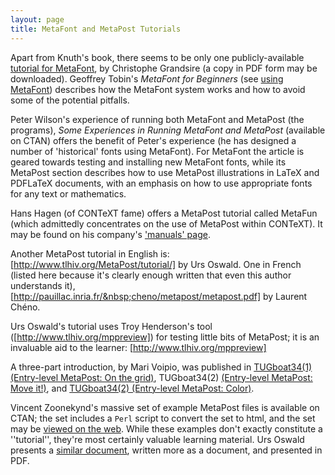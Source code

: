 ```yaml
---
layout: page
title: MetaFont and MetaPost Tutorials
---
```


Apart from Knuth's book, there seems to be only one publicly-available
[tutorial for MetaFont](http://metafont.tutorial.free.fr/), by
Christophe Grandsire (a copy in PDF form may be downloaded).
Geoffrey Tobin's _MetaFont for Beginners_ 
(see [using MetaFont](./FAQ-useMF.html)) describes how the MetaFont
system works and how to avoid some of the potential pitfalls.

Peter Wilson's experience of running both MetaFont and MetaPost (the
programs), _Some Experiences in Running MetaFont and MetaPost_
(available on CTAN) offers the benefit of Peter's experience (he
has designed a 
number of 'historical' fonts using MetaFont).  For MetaFont the article is
geared towards testing and installing new MetaFont fonts, while its MetaPost
section describes how to use MetaPost illustrations in LaTeX and
PDFLaTeX documents, with an emphasis on how to use appropriate
fonts for any text or mathematics.

Hans Hagen (of CONTeXT fame) offers a MetaPost tutorial called
MetaFun (which admittedly concentrates on the use of MetaPost within
CONTeXT).  It may be found on his company's 
['manuals' page](http://www.pragma-ade.com/general/manuals/metafun-p.pdf).

Another MetaPost tutorial in English is: 
[http://www.tlhiv.org/MetaPost/tutorial/] by Urs Oswald.
One in French (listed here because it's clearly enough written
that even this author understands it),
[http://pauillac.inria.fr/&nbsp;cheno/metapost/metapost.pdf]
by Laurent Ch&eacute;no.

Urs Oswald's tutorial uses Troy Henderson's tool
([http://www.tlhiv.org/mppreview]) for testing little bits of
MetaPost; it is an invaluable aid to the learner:
[http://www.tlhiv.org/mppreview]

A three-part introduction, by Mari Voipio, was published in
[TUGboat34(1) (Entry-level MetaPost: On the grid)](http://tug.org/TUGboat/intromp/tb106voipio-grid.pdf),
TUGboat34(2)
[(Entry-level MetaPost: Move it!)](http://tug.org/TUGboat/intromp/tb107voipio-moveit.pdf), and
[TUGboat34(2) (Entry-level MetaPost: Color)](http://tug.org/TUGboat/intromp/tb108voipio-color.pdf).

Vincent Zoonekynd's massive set of example MetaPost files is available on
CTAN; the set includes a `Perl` script to convert the
set to html, and the set may be 
[viewed on the web](http://zoonek.free.fr/LaTeX/Metapost/metapost.html).
While these examples don't exactly constitute a ''tutorial'', they're
most certainly valuable learning material.  Urs Oswald presents a
[similar document](http://www.ursoswald.ch/metapost/tutorial.pdf),
written more as a document, and presented in PDF.


